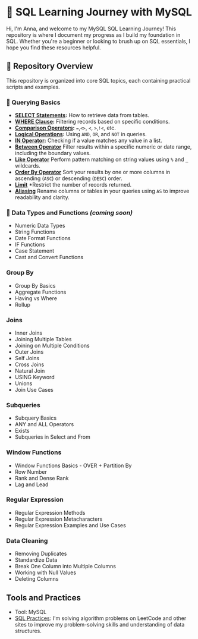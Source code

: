 # 🌱 SQL Learning Journey with MySQL

Hi, I'm Anna, and welcome to my MySQL SQL Learning Journey! This repository is where I document my progress as I build my foundation in SQL. Whether you're a beginner or looking to brush up on SQL essentials, I hope you find these resources helpful.


## 🧾 Repository Overview

This repository is organized into core SQL topics, each containing practical scripts and examples.

### 📌 Querying Basics

- **[SELECT Statements](https://github.com/sxnbx/SQL-Learning-Journey/blob/74ab83776999e9f01390121d1f3e3524c5e51c04/sql_learning/Querying%20Basics/select_statements.md):** How to retrieve data from tables.
- **[WHERE Clause]([sql_learning/WHERE_clause](https://github.com/sxnbx/SQL-Learning-Journey/blob/d1dcc25b2422d8b88548f4609a7bda4e6bc381b4/sql_learning/Querying%20Basics/WHERE_clause.md)):** Filtering records based on specific conditions.
- **[Comparison Operators]([sql_learning/comparison_operators](https://github.com/sxnbx/SQL-Learning-Journey/blob/d1dcc25b2422d8b88548f4609a7bda4e6bc381b4/sql_learning/Querying%20Basics/comparison_operators.md)):** `=`,`<>`, `<`, `>`,`!<`, etc.
- **[Logical Operations](https://github.com/sxnbx/SQL-Learning-Journey/blob/d1dcc25b2422d8b88548f4609a7bda4e6bc381b4/sql_learning/Querying%20Basics/logical_operators.md):** Using `AND`, `OR`, and `NOT` in queries.
- **[IN Operator]([sql_learning/in_operator](https://github.com/sxnbx/SQL-Learning-Journey/blob/d1dcc25b2422d8b88548f4609a7bda4e6bc381b4/sql_learning/Querying%20Basics/IN_operator.md)):** Checking if a value matches any value in a list.
- **[Between Operator](https://github.com/sxnbx/SQL-Learning-Journey/blob/d1dcc25b2422d8b88548f4609a7bda4e6bc381b4/sql_learning/Querying%20Basics/Between_Operator.md)** Filter results within a specific numeric or date range, including the boundary values.
- **[Like Operator](https://github.com/sxnbx/SQL-Learning-Journey/blob/d1dcc25b2422d8b88548f4609a7bda4e6bc381b4/sql_learning/Querying%20Basics/LIKE_Operator.md)** Perform pattern matching on string values using `%` and `_` wildcards.
- **[Order By Operator](https://github.com/sxnbx/SQL-Learning-Journey/blob/d1dcc25b2422d8b88548f4609a7bda4e6bc381b4/sql_learning/Querying%20Basics/Order_By_Operator.md)** Sort your results by one or more columns in ascending (`ASC`) or descending (`DESC`) order.
- **[Limit](https://github.com/sxnbx/SQL-Learning-Journey/blob/d1dcc25b2422d8b88548f4609a7bda4e6bc381b4/sql_learning/Querying%20Basics/LIMIT_Clause.md)** *Restrict the number of records returned.
- **[Aliasing](https://github.com/sxnbx/SQL-Learning-Journey/blob/d1dcc25b2422d8b88548f4609a7bda4e6bc381b4/sql_learning/Querying%20Basics/Aliasing.md)** Rename columns or tables in your queries using `AS` to improve readability and clarity.

### 📌 Data Types and Functions *(coming soon)*
- Numeric Data Types
- String Functions
- Date Format Functions
- IF Functions
- Case Statement
- Cast and Convert Functions

### Group By
- Group By Basics
- Aggregate Functions
- Having vs Where
- Rollup

### Joins
- Inner Joins
- Joining Multiple Tables
- Joining on Multiple Conditions
- Outer Joins
- Self Joins
- Cross Joins
- Natural Join
- USING Keyword
- Unions
- Join Use Cases

### Subqueries
- Subquery Basics
- ANY and ALL Operators
- Exists
- Subqueries in Select and From

### Window Functions
- Window Functions Basics - OVER + Partition By
- Row Number
- Rank and Dense Rank
- Lag and Lead

### Regular Expression
- Regular Expression Methods
- Regular Expression Metacharacters
- Regular Expression Examples and Use Cases

### Data Cleaning
- Removing Duplicates
- Standardize Data
- Break One Column into Multiple Columns
- Working with Null Values
- Deleting Columns


## Tools and Practices
-  Tool: MySQL  
- [SQL Practices](https://github.com/sxnbx/SQL-Learning-Journey/tree/c738f5fb856c4f20969121e7d84f641744f2b9c5/sql_practice): I'm solving algorithm problems on LeetCode and other sites to improve my problem-solving skills and understanding of data structures.
